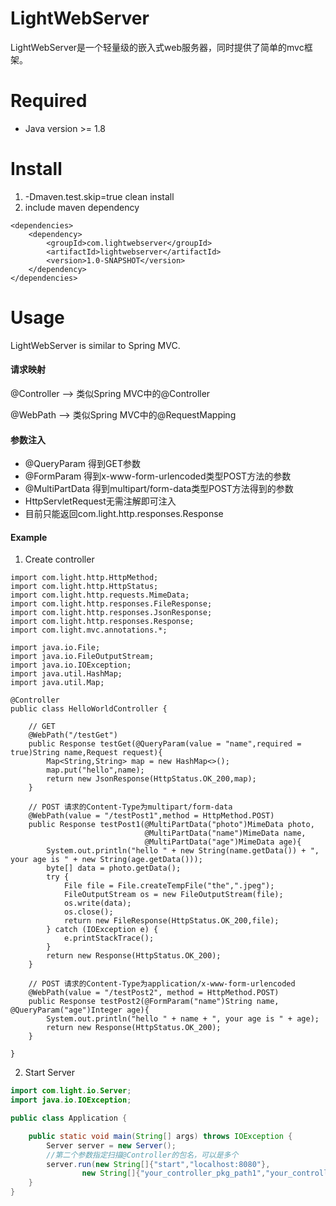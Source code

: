 # LightWebServer

LightWebServer是一个轻量级的嵌入式web服务器，同时提供了简单的mvc框架。

# Required
- Java version >= 1.8

# Install
1. -Dmaven.test.skip=true clean install
2. include maven dependency
```
<dependencies>
    <dependency>
        <groupId>com.lightwebserver</groupId>
        <artifactId>lightwebserver</artifactId>
        <version>1.0-SNAPSHOT</version>
    </dependency>
</dependencies>
```

# Usage

LightWebServer is similar to Spring MVC.

#### 请求映射

@Controller --> 类似Spring MVC中的@Controller

@WebPath    --> 类似Spring MVC中的@RequestMapping

#### 参数注入
- @QueryParam 得到GET参数
- @FormParam 得到x-www-form-urlencoded类型POST方法的参数
- @MultiPartData 得到multipart/form-data类型POST方法得到的参数
- HttpServletRequest无需注解即可注入
- 目前只能返回com.light.http.responses.Response

#### Example

1. Create controller
```
import com.light.http.HttpMethod;
import com.light.http.HttpStatus;
import com.light.http.requests.MimeData;
import com.light.http.responses.FileResponse;
import com.light.http.responses.JsonResponse;
import com.light.http.responses.Response;
import com.light.mvc.annotations.*;

import java.io.File;
import java.io.FileOutputStream;
import java.io.IOException;
import java.util.HashMap;
import java.util.Map;

@Controller
public class HelloWorldController {

    // GET
    @WebPath("/testGet")
    public Response testGet(@QueryParam(value = "name",required = true)String name,Request request){
        Map<String,String> map = new HashMap<>();
        map.put("hello",name);
        return new JsonResponse(HttpStatus.OK_200,map);
    }

    // POST 请求的Content-Type为multipart/form-data
    @WebPath(value = "/testPost1",method = HttpMethod.POST)
    public Response testPost1(@MultiPartData("photo")MimeData photo,
                              @MultiPartData("name")MimeData name,
                              @MultiPartData("age")MimeData age){
        System.out.println("hello " + new String(name.getData()) + ", your age is " + new String(age.getData()));
        byte[] data = photo.getData();
        try {
            File file = File.createTempFile("the",".jpeg");
            FileOutputStream os = new FileOutputStream(file);
            os.write(data);
            os.close();
            return new FileResponse(HttpStatus.OK_200,file);
        } catch (IOException e) {
            e.printStackTrace();
        }
        return new Response(HttpStatus.OK_200);
    }

    // POST 请求的Content-Type为application/x-www-form-urlencoded
    @WebPath(value = "/testPost2", method = HttpMethod.POST)
    public Response testPost2(@FormParam("name")String name, @QueryParam("age")Integer age){
        System.out.println("hello " + name + ", your age is " + age);
        return new Response(HttpStatus.OK_200);
    }

}
```

2. Start Server

```java
import com.light.io.Server;
import java.io.IOException;

public class Application {

    public static void main(String[] args) throws IOException {
        Server server = new Server(); 
        //第二个参数指定扫描@Controller的包名，可以是多个
        server.run(new String[]{"start","localhost:8080"},
                new String[]{"your_controller_pkg_path1","your_controller_pkg_path2"});
    }
}
```